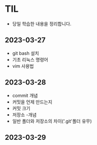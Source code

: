 # TIL
- 당일 학습한 내용을 정리합니다.

## 2023-03-27
- git bash 설치
- 기초 리눅스 명령어
- vim 사용법

## 2023-03-28
- commit 개념
 - 커밋을 언제 만드는지
 - 커밋 크기
- 저장소
 -개념
 - 일반 폴더와 저장소의 차이('.git'폴더 유무)

## 2023-03-29

